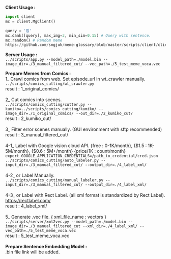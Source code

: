 <b>Client Usage :</b> <br>
```python
import client
mc = client.MgClient()

query = '잠'
mc.dank([query], max_img=3, min_sim=0.15) # Query with sentence.
mc.random() # Random meme
https://github.com/sngjuk/meme-glossary/blob/master/scripts/client/client_test.ipynb
```

<b>Server Usage :</b><br>
```../scripts/app.py --model_path=./model.bin --image_dir=./3_manual_filtered_cut/ --vec_path=./5_test_meme_voca.vec```

<b>Prepare Memes from Comics :</b><br>
1_ Crawl comics from web. Set episode_url in wt_crawler manually.</br>
```../scripts/comics_cutting/wt_crawler.py```
<br>
result : 1_original_comics/ <br>
<br>
2_ Cut comics into scenes.<br>
```../scripts/comics_cutting/cutter.py --kumiko=../scripts/comics_cutting/kumiko/ --image_dir=./1_original_comics/ --out_dir=./2_kumiko_cut/```
<br>
result : 2_kumiko_cut/<br>
<br>
3_ Filter error scenes manually. (GUI environment with sftp recommended) <br>
result : 3_manual_filtered_cut/<br>
<br>
4-1_ Label with Google vision cloud API. {free : 0-1K/month}, {$1.5 : 1K-5M/month}, {$0.6 : 5M+/month} {price/1K : count/month} <br>
```export GOOGLE_APPLICATION_CREDENTIALS=/path_to_credential/cred.json```
<br>
```../scripts/comics_cutting/auto_labeler.py --input_dir=./3_manual_filtered_cut/ --output_dir=./4_label_xml/```
<br><br>
4-2_ or Label Manually. <br>
```../scripts/comics_cutting/manual_labeler.py --input_dir=./3_manual_filtered_cut/ --output_dir=./4_label_xml/```
<br><br>
4-3_ or Label with Rect Label. (all xml format is standardized by Rect Label).<br>
https://rectlabel.com/ <br>
result : 4_label_xml/ <br>
<br>
5_ Generate .vec file. { xml_file_name : vectors } <br>
```../scripts/server/xml2vec.py --model_path=./model.bin --image_dir=./3_manual_filtered_cut --xml_dir=./4_label_xml/ --vec_path=./5_test_meme_voca.vec```
<br>
result : 5_test_meme_voca.vec
<br><br>
<b>Prepare Sentence Embedding Model :</b><br>
.bin file link will be added.
